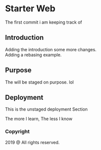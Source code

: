 # Starter Web
The first commit i am keeping 
track of

## Introduction
Adding the introduction some
more changes.  
Adding a rebasing example.

## Purpose
The will be staged
on purpose. lol

## Deployment
This is the unstaged deployment
Section

The more I learn, 
The less I know

### Copyright
2019 @ All rights reserved.
